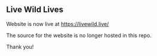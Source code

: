 ## Live Wild Lives
Website is now live at https://livewild.live/

The source for the website is no longer hosted in this repo.

Thank you!
